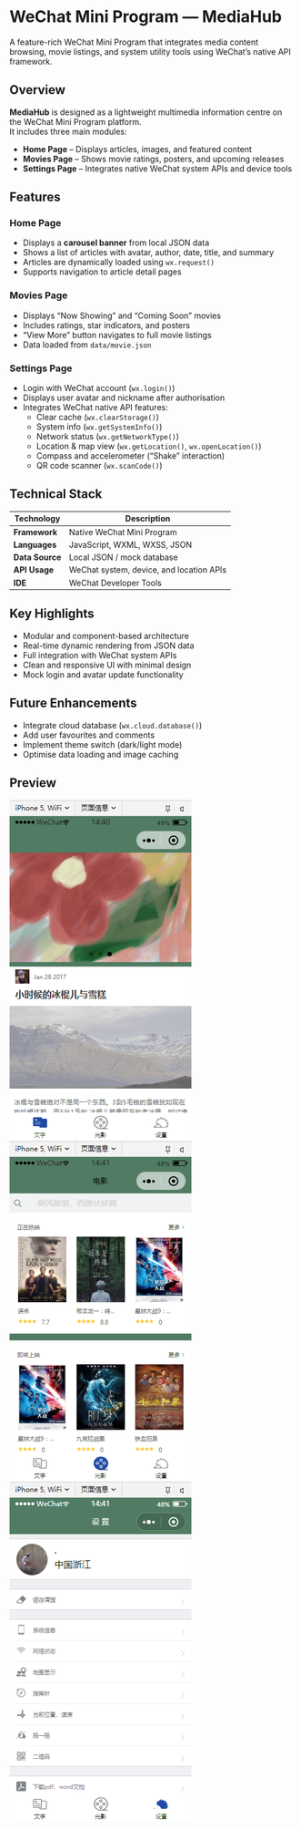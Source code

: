 # WeChat Mini Program — MediaHub

A feature-rich WeChat Mini Program that integrates media content browsing, movie listings, and system utility tools using WeChat’s native API framework.

## Overview

**MediaHub** is designed as a lightweight multimedia information centre on the WeChat Mini Program platform.  
It includes three main modules:  
- **Home Page** – Displays articles, images, and featured content  
- **Movies Page** – Shows movie ratings, posters, and upcoming releases  
- **Settings Page** – Integrates native WeChat system APIs and device tools  


## Features

### Home Page
- Displays a **carousel banner** from local JSON data  
- Shows a list of articles with avatar, author, date, title, and summary  
- Articles are dynamically loaded using `wx.request()`  
- Supports navigation to article detail pages  

### Movies Page
- Displays “Now Showing” and “Coming Soon” movies  
- Includes ratings, star indicators, and posters  
- “View More” button navigates to full movie listings  
- Data loaded from `data/movie.json`  

### Settings Page
- Login with WeChat account (`wx.login()`)  
- Displays user avatar and nickname after authorisation  
- Integrates WeChat native API features:  
  - Clear cache (`wx.clearStorage()`)  
  - System info (`wx.getSystemInfo()`)  
  - Network status (`wx.getNetworkType()`)  
  - Location & map view (`wx.getLocation()`, `wx.openLocation()`)  
  - Compass and accelerometer (“Shake” interaction)  
  - QR code scanner (`wx.scanCode()`)  


## Technical Stack

| Technology | Description |
|-------------|--------------|
| **Framework** | Native WeChat Mini Program |
| **Languages** | JavaScript, WXML, WXSS, JSON |
| **Data Source** | Local JSON / mock database |
| **API Usage** | WeChat system, device, and location APIs |
| **IDE** | WeChat Developer Tools |



## Key Highlights

- Modular and component-based architecture  
- Real-time dynamic rendering from JSON data  
- Full integration with WeChat system APIs  
- Clean and responsive UI with minimal design  
- Mock login and avatar update functionality  


## Future Enhancements

- Integrate cloud database (`wx.cloud.database()`)  
- Add user favourites and comments  
- Implement theme switch (dark/light mode)  
- Optimise data loading and image caching  


## Preview
![Home](./screenshots/Home%20Page.png)
![Movies](./screenshots/Movies%20Page.png)
![Settings](./screenshots/Settings%20Page.png)


